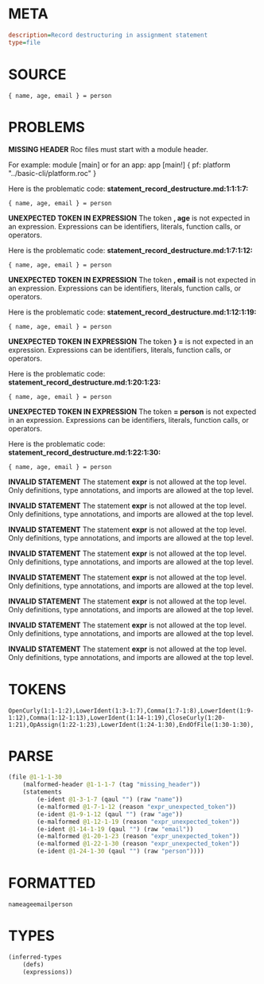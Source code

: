 # META
~~~ini
description=Record destructuring in assignment statement
type=file
~~~
# SOURCE
~~~roc
{ name, age, email } = person
~~~
# PROBLEMS
**MISSING HEADER**
Roc files must start with a module header.

For example:
        module [main]
or for an app:
        app [main!] { pf: platform "../basic-cli/platform.roc" }

Here is the problematic code:
**statement_record_destructure.md:1:1:1:7:**
```roc
{ name, age, email } = person
```


**UNEXPECTED TOKEN IN EXPRESSION**
The token **, age** is not expected in an expression.
Expressions can be identifiers, literals, function calls, or operators.

Here is the problematic code:
**statement_record_destructure.md:1:7:1:12:**
```roc
{ name, age, email } = person
```


**UNEXPECTED TOKEN IN EXPRESSION**
The token **, email** is not expected in an expression.
Expressions can be identifiers, literals, function calls, or operators.

Here is the problematic code:
**statement_record_destructure.md:1:12:1:19:**
```roc
{ name, age, email } = person
```


**UNEXPECTED TOKEN IN EXPRESSION**
The token **} =** is not expected in an expression.
Expressions can be identifiers, literals, function calls, or operators.

Here is the problematic code:
**statement_record_destructure.md:1:20:1:23:**
```roc
{ name, age, email } = person
```


**UNEXPECTED TOKEN IN EXPRESSION**
The token **= person** is not expected in an expression.
Expressions can be identifiers, literals, function calls, or operators.

Here is the problematic code:
**statement_record_destructure.md:1:22:1:30:**
```roc
{ name, age, email } = person
```


**INVALID STATEMENT**
The statement **expr** is not allowed at the top level.
Only definitions, type annotations, and imports are allowed at the top level.

**INVALID STATEMENT**
The statement **expr** is not allowed at the top level.
Only definitions, type annotations, and imports are allowed at the top level.

**INVALID STATEMENT**
The statement **expr** is not allowed at the top level.
Only definitions, type annotations, and imports are allowed at the top level.

**INVALID STATEMENT**
The statement **expr** is not allowed at the top level.
Only definitions, type annotations, and imports are allowed at the top level.

**INVALID STATEMENT**
The statement **expr** is not allowed at the top level.
Only definitions, type annotations, and imports are allowed at the top level.

**INVALID STATEMENT**
The statement **expr** is not allowed at the top level.
Only definitions, type annotations, and imports are allowed at the top level.

**INVALID STATEMENT**
The statement **expr** is not allowed at the top level.
Only definitions, type annotations, and imports are allowed at the top level.

**INVALID STATEMENT**
The statement **expr** is not allowed at the top level.
Only definitions, type annotations, and imports are allowed at the top level.

# TOKENS
~~~zig
OpenCurly(1:1-1:2),LowerIdent(1:3-1:7),Comma(1:7-1:8),LowerIdent(1:9-1:12),Comma(1:12-1:13),LowerIdent(1:14-1:19),CloseCurly(1:20-1:21),OpAssign(1:22-1:23),LowerIdent(1:24-1:30),EndOfFile(1:30-1:30),
~~~
# PARSE
~~~clojure
(file @1-1-1-30
	(malformed-header @1-1-1-7 (tag "missing_header"))
	(statements
		(e-ident @1-3-1-7 (qaul "") (raw "name"))
		(e-malformed @1-7-1-12 (reason "expr_unexpected_token"))
		(e-ident @1-9-1-12 (qaul "") (raw "age"))
		(e-malformed @1-12-1-19 (reason "expr_unexpected_token"))
		(e-ident @1-14-1-19 (qaul "") (raw "email"))
		(e-malformed @1-20-1-23 (reason "expr_unexpected_token"))
		(e-malformed @1-22-1-30 (reason "expr_unexpected_token"))
		(e-ident @1-24-1-30 (qaul "") (raw "person"))))
~~~
# FORMATTED
~~~roc
nameageemailperson
~~~
# TYPES
~~~clojure
(inferred-types
	(defs)
	(expressions))
~~~